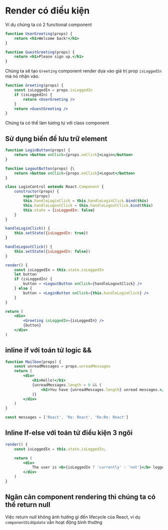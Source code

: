 # Render có điều kiện

Ví dụ chúng ta có 2 functional component

```jsx
function UserGreeting(props) {
    return <h1>Welcome back!</h1>
}

function GuestGreeting(props) {
    return <h1>Please sign up.</h1>
}
```

Chúng ta sẽ tạo `Greeting` component render dựa vào giá trị prop `isLoggedIn` mà nó nhận vào.

```jsx
function Greeting(props) {
    const isLoggedIn = props.isLoggedIn
    if (isLoggedIn) {
        return <UserGreeting />
    }
    return <GuestGreeting />
}
```

Chúng ta có thể làm tương tự với class component

## Sử dụng biến để lưu trữ element

```jsx
function LoginButton(props) {
    return <button onClick={props.onClick}>Login</button>
}

function LogoutButton(props) {\
    return <button onClick={props.onClick}>Logout</button>
}
```
```jsx
class LoginControl extends React.Component {
    constructor(props) {
        super(props)
        this.handleLoginClick = this.handleLoginClick.bind(this)
        this.handleLogoutClick = this.handleLogoutClick.bind(this)
        this.state = {isLoggedIn: false}
    }
}

handleLoginClick() {
    this.setState({isLoggedIn: true})
}

handleLogoutClick() {
    this.setState({isLoggedIn: false})
}

render() {
    const isLoggedIn = this.state.isLoggedIn
    let button
    if (isLoggedIn) {
        button = <LogoutButton onClick={handleLogoutClick} />
    } else {
        button = <LoginButton onClick={this.handleLoginClick} />
    }
}

return (
    <div>
        <Greeting isLoggedIn={isLoggedIn} />
        {button}
    </div>
)
```
## inline if với toán tử logic &&

```jsx
function Mailbox(props) {
    const unreadMessages = props.unreadMessages
    return (
        <div>
            <h1>Hello!</h1>
            {unreadMessages.length > 0 && (
                <h2>You have {unreadMessages.length} unread messages.</h2>
            )}
        </div>
    )
}

const messages = ['React', 'Re: React', 'Re:Re: React']
```

## Inline If-else với toán tử điều kiện 3 ngôi

```jsx
render() {
    const isLoggedIn = this.state.isLoggedIn;

    return (
        <div>
            The user is <b>{isLoggedIn ? 'currently' : 'not'}</b> logged in.
        </div>
    )
}
```

## Ngăn cản component rendering thì chúng ta có thể return null

Việc return null không ảnh hưởng gì đến lifecycle của React, ví dụ `componentDidUpdate` vẫn hoạt động bình thường

